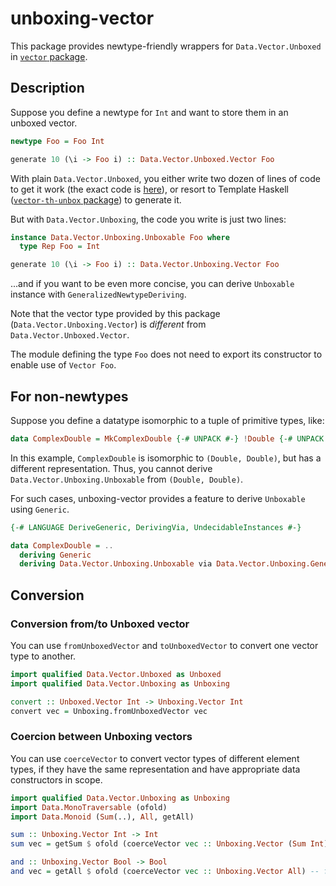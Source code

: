# unboxing-vector

This package provides newtype-friendly wrappers for `Data.Vector.Unboxed` in [`vector` package](http://hackage.haskell.org/package/vector).

## Description

Suppose you define a newtype for `Int` and want to store them in an unboxed vector.

```haskell
newtype Foo = Foo Int

generate 10 (\i -> Foo i) :: Data.Vector.Unboxed.Vector Foo
```

With plain `Data.Vector.Unboxed`, you either write two dozen of lines of code to get it work (the exact code is [here](test/Foo.hs)), or resort to Template Haskell ([`vector-th-unbox` package](http://hackage.haskell.org/package/vector-th-unbox)) to generate it.

But with `Data.Vector.Unboxing`, the code you write is just two lines:

```haskell
instance Data.Vector.Unboxing.Unboxable Foo where
  type Rep Foo = Int

generate 10 (\i -> Foo i) :: Data.Vector.Unboxing.Vector Foo
```

...and if you want to be even more concise, you can derive `Unboxable` instance with `GeneralizedNewtypeDeriving`.

Note that the vector type provided by this package (`Data.Vector.Unboxing.Vector`) is *different* from `Data.Vector.Unboxed.Vector`.

The module defining the type `Foo` does not need to export its constructor to enable use of `Vector Foo`.

## For non-newtypes

Suppose you define a datatype isomorphic to a tuple of primitive types, like:

```haskell
data ComplexDouble = MkComplexDouble {-# UNPACK #-} !Double {-# UNPACK #-} !Double
```

In this example, `ComplexDouble` is isomorphic to `(Double, Double)`, but has a different representation. Thus, you cannot derive `Data.Vector.Unboxing.Unboxable` from `(Double, Double)`.

For such cases, unboxing-vector provides a feature to derive `Unboxable` using `Generic`.

```haskell
{-# LANGUAGE DeriveGeneric, DerivingVia, UndecidableInstances #-}

data ComplexDouble = ..
  deriving Generic
  deriving Data.Vector.Unboxing.Unboxable via Data.Vector.Unboxing.Generics ComplexDouble
```

## Conversion

### Conversion from/to Unboxed vector

You can use `fromUnboxedVector` and `toUnboxedVector` to convert one vector type to another.

```haskell
import qualified Data.Vector.Unboxed as Unboxed
import qualified Data.Vector.Unboxing as Unboxing

convert :: Unboxed.Vector Int -> Unboxing.Vector Int
convert vec = Unboxing.fromUnboxedVector vec
```

### Coercion between Unboxing vectors

You can use `coerceVector` to convert vector types of different element types, if they have the same representation and have appropriate data constructors in scope.

```haskell
import qualified Data.Vector.Unboxing as Unboxing
import Data.MonoTraversable (ofold)
import Data.Monoid (Sum(..), All, getAll)

sum :: Unboxing.Vector Int -> Int
sum vec = getSum $ ofold (coerceVector vec :: Unboxing.Vector (Sum Int)) -- OK

and :: Unboxing.Vector Bool -> Bool
and vec = getAll $ ofold (coerceVector vec :: Unboxing.Vector All) -- fails because the data constructor is not in scope
```
